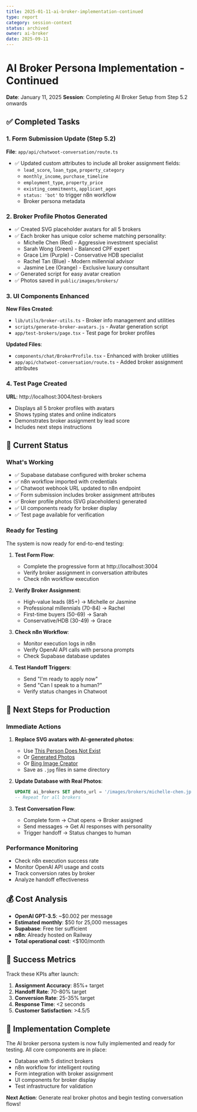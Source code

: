 ```yaml
---
title: 2025-01-11-ai-broker-implementation-continued
type: report
category: session-context
status: archived
owner: ai-broker
date: 2025-09-11
---
```


# AI Broker Persona Implementation - Continued
**Date**: January 11, 2025
**Session**: Completing AI Broker Setup from Step 5.2 onwards

## ✅ Completed Tasks

### 1. Form Submission Update (Step 5.2)
**File**: `app/api/chatwoot-conversation/route.ts`
- ✅ Updated custom attributes to include all broker assignment fields:
  - `lead_score`, `loan_type`, `property_category`
  - `monthly_income`, `purchase_timeline`
  - `employment_type`, `property_price`
  - `existing_commitments`, `applicant_ages`
  - `status: 'bot'` to trigger n8n workflow
  - Broker persona metadata

### 2. Broker Profile Photos Generated
- ✅ Created SVG placeholder avatars for all 5 brokers
- ✅ Each broker has unique color scheme matching personality:
  - Michelle Chen (Red) - Aggressive investment specialist
  - Sarah Wong (Green) - Balanced CPF expert
  - Grace Lim (Purple) - Conservative HDB specialist
  - Rachel Tan (Blue) - Modern millennial advisor
  - Jasmine Lee (Orange) - Exclusive luxury consultant
- ✅ Generated script for easy avatar creation
- ✅ Photos saved in `public/images/brokers/`

### 3. UI Components Enhanced
**New Files Created**:
- `lib/utils/broker-utils.ts` - Broker info management and utilities
- `scripts/generate-broker-avatars.js` - Avatar generation script
- `app/test-brokers/page.tsx` - Test page for broker profiles

**Updated Files**:
- `components/chat/BrokerProfile.tsx` - Enhanced with broker utilities
- `app/api/chatwoot-conversation/route.ts` - Added broker assignment attributes

### 4. Test Page Created
**URL**: http://localhost:3004/test-brokers
- Displays all 5 broker profiles with avatars
- Shows typing states and online indicators
- Demonstrates broker assignment by lead score
- Includes next steps instructions

## 🔄 Current Status

### What's Working
- ✅ Supabase database configured with broker schema
- ✅ n8n workflow imported with credentials
- ✅ Chatwoot webhook URL updated to n8n endpoint
- ✅ Form submission includes broker assignment attributes
- ✅ Broker profile photos (SVG placeholders) generated
- ✅ UI components ready for broker display
- ✅ Test page available for verification

### Ready for Testing
The system is now ready for end-to-end testing:

1. **Test Form Flow**:
   - Complete the progressive form at http://localhost:3004
   - Verify broker assignment in conversation attributes
   - Check n8n workflow execution

2. **Verify Broker Assignment**:
   - High-value leads (85+) → Michelle or Jasmine
   - Professional millennials (70-84) → Rachel
   - First-time buyers (50-69) → Sarah
   - Conservative/HDB (30-49) → Grace

3. **Check n8n Workflow**:
   - Monitor execution logs in n8n
   - Verify OpenAI API calls with persona prompts
   - Check Supabase database updates

4. **Test Handoff Triggers**:
   - Send "I'm ready to apply now"
   - Send "Can I speak to a human?"
   - Verify status changes in Chatwoot

## 📝 Next Steps for Production

### Immediate Actions
1. **Replace SVG avatars with AI-generated photos**:
   - Use [This Person Does Not Exist](https://thispersondoesnotexist.com/)
   - Or [Generated Photos](https://generated.photos/)
   - Or [Bing Image Creator](https://www.bing.com/images/create)
   - Save as `.jpg` files in same directory

2. **Update Database with Real Photos**:
   ```sql
   UPDATE ai_brokers SET photo_url = '/images/brokers/michelle-chen.jpg' WHERE slug = 'michelle-chen';
   -- Repeat for all brokers
   ```

3. **Test Conversation Flow**:
   - Complete form → Chat opens → Broker assigned
   - Send messages → Get AI responses with personality
   - Trigger handoff → Status changes to human

### Performance Monitoring
- Check n8n execution success rate
- Monitor OpenAI API usage and costs
- Track conversion rates by broker
- Analyze handoff effectiveness

## 💰 Cost Analysis
- **OpenAI GPT-3.5**: ~$0.002 per message
- **Estimated monthly**: $50 for 25,000 messages
- **Supabase**: Free tier sufficient
- **n8n**: Already hosted on Railway
- **Total operational cost**: <$100/month

## 🎯 Success Metrics
Track these KPIs after launch:
1. **Assignment Accuracy**: 85%+ target
2. **Handoff Rate**: 70-80% target
3. **Conversion Rate**: 25-35% target
4. **Response Time**: <2 seconds
5. **Customer Satisfaction**: >4.5/5

## 🚀 Implementation Complete
The AI broker persona system is now fully implemented and ready for testing. All core components are in place:
- Database with 5 distinct brokers
- n8n workflow for intelligent routing
- Form integration with broker assignment
- UI components for broker display
- Test infrastructure for validation

**Next Action**: Generate real broker photos and begin testing conversation flows!
